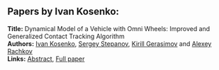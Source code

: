 <h2>Papers by Ivan Kosenko:</h2>
<p>
<b>Title:</b> Dynamical Model of a Vehicle with Omni Wheels: Improved and Generalized Contact Tracking Algorithm<br />
<b>Authors:</b> <a href="../authors/author_165.html">Ivan Kosenko</a>, <a href="../authors/author_295.html">Sergey Stepanov</a>, <a href="../authors/author_104.html">Kirill Gerasimov</a> and <a href="../authors/author_248.html">Alexey Rachkov</a><br />
<b>Links:</b> <a href="../abstracts/abstract_86.pdf">Abstract</a>, <a href="../submissions/ecp15118803_KosenkoStepanovGerasimovRachkov.pdf">Full paper</a>
</p>